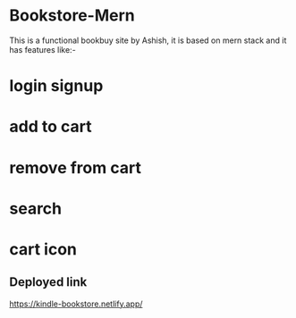# Bookstore-Mern
This is a functional bookbuy site by Ashish, it is based on mern stack and it has features like:-
# login signup
# add to cart
# remove from cart 
# search
# cart icon
## Deployed link
https://kindle-bookstore.netlify.app/
